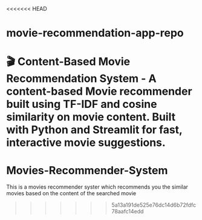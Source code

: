 <<<<<<< HEAD
# movie-recommendation-app-repo
🎬 Content-Based Movie Recommendation System - A content-based Movie recommender built using TF-IDF and cosine similarity on movie content. Built with Python and Streamlit for fast, interactive movie suggestions.
=======
# Movies-Recommender-System
This is a movies recommender syster which recommends you the similar movies based on the content of the searched movie
>>>>>>> 5a13a191de525e76dc14d6b72fdfc78aafc14edd
